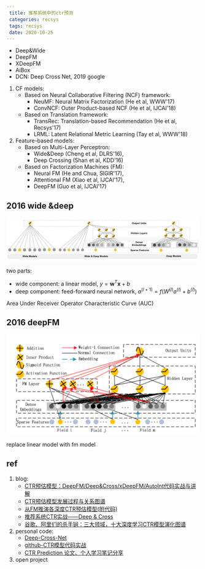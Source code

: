 ```yaml
---
 title: 推荐系统中的ctr预测
 categories: recsys
 tags: recsys
 date: 2020-10-25
---
```


- Deep&Wide
- DeepFM
- XDeepFM
- AiBox
- DCN: Deep Cross Net, 2019 google

1. CF models:
    - Based on Neural Collaborative Filtering (NCF) framework:
        - NeuMF: Neural Matrix Factorization (He et al, WWW'17) 
        - ConvNCF: Outer Product-based NCF (He et al, IJCAI'18) 
    - Based on Translation framework:
        - TransRec: Translation-based Recommendation (He et al, Recsys'17) 
        - LRML: Latent Relational Metric Learning (Tay et al, WWW'18)
2. Feature-based models:
    - Based on Multi-Layer Perceptron:
        - Wide\&Deep (Cheng et al, DLRS'16), 
        - Deep Crossing (Shan et al, KDD'16) 
    - Based on Factorization Machines (FM):
        - Neural FM (He and Chua, SIGIR'17), 
        - Attentional FM (Xiao et al, IJCAI'17), 
        - DeepFM (Guo et al, IJCAl'17)

## 2016 wide &deep

![2016_deep_wide](imgs/2016_deep_wide.png)

two parts:
- wide component: a linear model, $y=\mathbf{w}^{T} \mathbf{x}+b$ 
- deep component: feed-forward neural network, $a^{(l+1)}=f\left(W^{(l)} a^{(l)}+b^{(l)}\right)$

Area Under Receiver Operator Characteristic Curve (AUC)

## 2016 deepFM

![2016_deepfm](imgs/2016_deepfm.png)

replace linear model with fm model


## ref

1. blog:
    - [CTR预估模型：DeepFM/Deep&Cross/xDeepFM/AutoInt代码实战与讲解](https://zhuanlan.zhihu.com/p/109933924)
    - [CTR预估模型发展过程与关系图谱](https://zhuanlan.zhihu.com/p/104307718)
    - [从FM推演各深度CTR预估模型(附代码)](https://blog.csdn.net/longxinchen_ml/article/details/81031736)
    - [推荐系统CTR实战——Deep & Cross](https://fuhailin.github.io/Deep-and-Cross-Network/)
    - [谷歌、阿里们的杀手锏：三大领域，十大深度学习CTR模型演化图谱](https://cloud.tencent.com/developer/article/1455807)
2. personal code:
    - [Deep-Cross-Net](https://github.com/FitzFan/Deep-Cross-Net)
    - [github-CTR模型代码实战](https://github.com/NELSONZHAO/zhihu/tree/master/ctr_models)
    - [CTR Prediction 论文、个人学习笔记分享](https://github.com/duboya/CTR-Prediction)
3. open project



